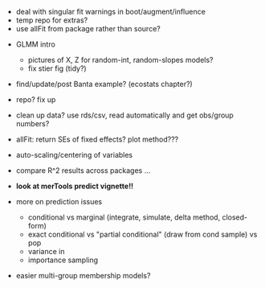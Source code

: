 
- deal with singular fit warnings in boot/augment/influence
- temp repo for extras?
- use allFit from package rather than source?

* GLMM intro
    * pictures of X, Z for random-int, random-slopes models?
	* fix stier fig (tidy?)
* find/update/post Banta example? (ecostats chapter?)
	
* repo?  fix up
* clean up data? use rds/csv, read automatically and get obs/group numbers?
* allFit: return SEs of fixed effects? plot method???

* auto-scaling/centering of variables
* compare R^2 results across packages ...

* **look at merTools predict vignette!!**

* more on prediction issues
    * conditional vs marginal (integrate, simulate, delta method, closed-form)
    * exact conditional vs "partial conditional" (draw from cond sample) vs pop
	* variance in
	* importance sampling

* easier multi-group membership models?

 
